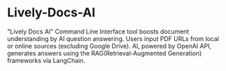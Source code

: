 # Lively-Docs-AI
"Lively Docs AI" Command Line Interface tool boosts document understanding by AI question answering. Users input PDF URLs from local or online sources (excluding Google Drive). AI, powered by OpenAI API, generates answers using the RAG(Retrieval-Augmented Generation) frameworks via LangChain.
